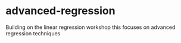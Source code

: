 # advanced-regression
Building on the linear regression workshop this focuses on advanced regression techniques
